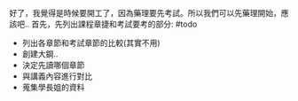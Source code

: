 好了，我覺得是時候要開工了，因為藥理要先考試。所以我們可以先藥理開始，應該吧..
首先，先列出課程章捷和考試要考的部分:
#todo 
-  列出各章節和考試章節的比較(其實不用)
- 創建大鋼..
- 決定先讀哪個章節
- 與講義內容進行對比
- 蒐集學長姐的資料